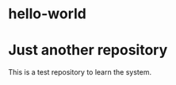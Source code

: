 # hello-world
Just another repository
===========================

This is a test repository to learn the system.
